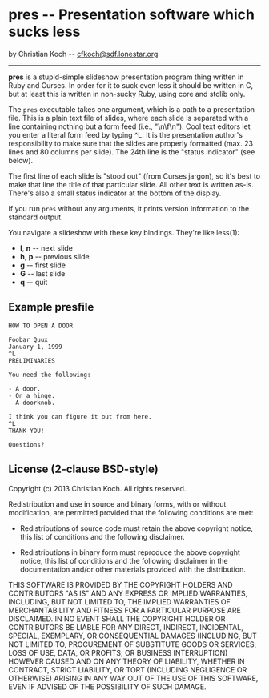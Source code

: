# pres -- Presentation software which sucks less

by Christian Koch -- cfkoch@sdf.lonestar.org

-----

**pres** is a stupid-simple slideshow presentation program thing written in
Ruby and Curses. In order for it to suck even less it should be written in
C, but at least this is written in non-sucky Ruby, using core and stdlib
only.

The `pres` executable takes one argument, which is a path to a presentation
file. This is a plain text file of slides, where each slide is separated
with a line containing nothing but a form feed (i.e., "\n\f\n"). Cool text
editors let you enter a literal form feed by typing ^L. It is the
presentation author's responsibility to make sure that the slides are
properly formatted (max. 23 lines and 80 columns per slide). The 24th line
is the "status indicator" (see below).

The first line of each slide is "stood out" (from Curses jargon), so it's
best to make that line the title of that particular slide. All other text is
written as-is. There's also a small status indicator at the bottom of the
display.

If you run `pres` without any arguments, it prints version information to
the standard output.

You navigate a slideshow with these key bindings. They're like less(1):

  - **l**, **n** -- next slide
  - **h**, **p** -- previous slide
  - **g** -- first slide
  - **G** -- last slide
  - **q** -- quit


## Example presfile

    HOW TO OPEN A DOOR

    Foobar Quux
    January 1, 1999
    ^L
    PRELIMINARIES

    You need the following:

    - A door.
    - On a hinge.
    - A doorknob.
    
    I think you can figure it out from here.
    ^L
    THANK YOU!

    Questions?


## License (2-clause BSD-style)

Copyright (c) 2013 Christian Koch.
All rights reserved.

Redistribution and use in source and binary forms, with or without
modification, are permitted provided that the following conditions are met:

  - Redistributions of source code must retain the above copyright notice,
    this list of conditions and the following disclaimer.

  - Redistributions in binary form must reproduce the above copyright
    notice, this list of conditions and the following disclaimer in the
    documentation and/or other materials provided with the distribution.

THIS SOFTWARE IS PROVIDED BY THE COPYRIGHT HOLDERS AND CONTRIBUTORS "AS IS"
AND ANY EXPRESS OR IMPLIED WARRANTIES, INCLUDING, BUT NOT LIMITED TO, THE
IMPLIED WARRANTIES OF MERCHANTABILITY AND FITNESS FOR A PARTICULAR PURPOSE
ARE DISCLAIMED. IN NO EVENT SHALL THE COPYRIGHT HOLDER OR CONTRIBUTORS BE
LIABLE FOR ANY DIRECT, INDIRECT, INCIDENTAL, SPECIAL, EXEMPLARY, OR
CONSEQUENTIAL DAMAGES (INCLUDING, BUT NOT LIMITED TO, PROCUREMENT OF
SUBSTITUTE GOODS OR SERVICES; LOSS OF USE, DATA, OR PROFITS; OR BUSINESS
INTERRUPTION) HOWEVER CAUSED AND ON ANY THEORY OF LIABILITY, WHETHER IN
CONTRACT, STRICT LIABILITY, OR TORT (INCLUDING NEGLIGENCE OR OTHERWISE)
ARISING IN ANY WAY OUT OF THE USE OF THIS SOFTWARE, EVEN IF ADVISED OF THE
POSSIBILITY OF SUCH DAMAGE.
